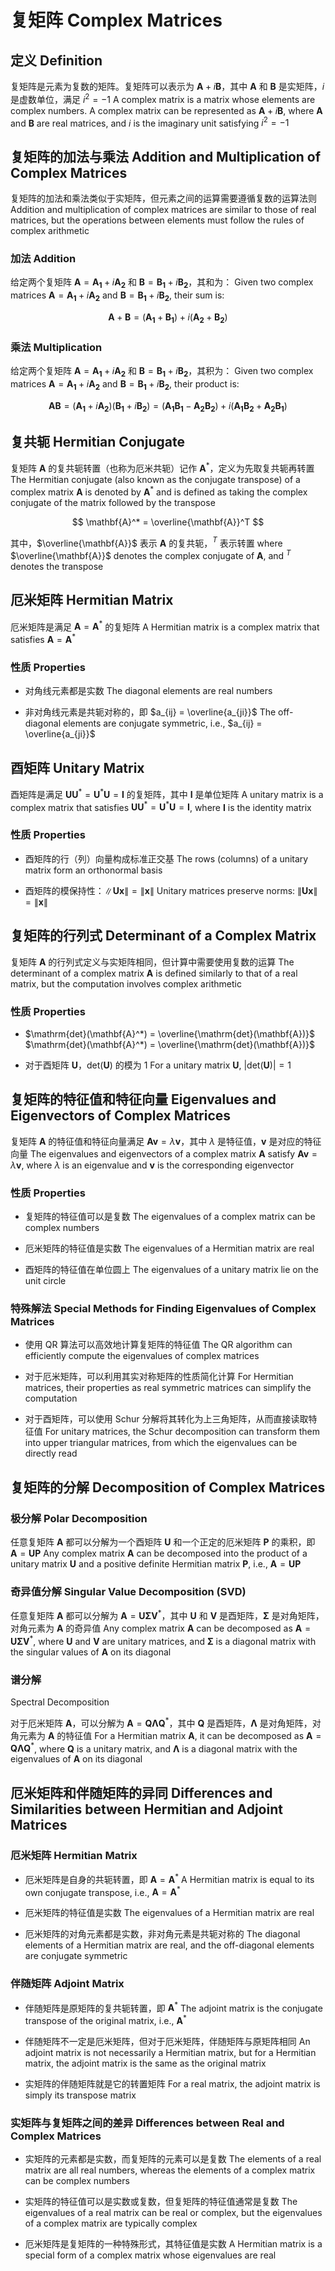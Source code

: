 # 复矩阵 Complex Matrices

## 定义 Definition

复矩阵是元素为复数的矩阵。复矩阵可以表示为 $\mathbf{A} + i\mathbf{B}$，其中 $\mathbf{A}$ 和 $\mathbf{B}$ 是实矩阵，$i$ 是虚数单位，满足 $i^2 = -1$
A complex matrix is a matrix whose elements are complex numbers. A complex matrix can be represented as $\mathbf{A} + i\mathbf{B}$, where $\mathbf{A}$ and $\mathbf{B}$ are real matrices, and $i$ is the imaginary unit satisfying $i^2 = -1$

## 复矩阵的加法与乘法 Addition and Multiplication of Complex Matrices

复矩阵的加法和乘法类似于实矩阵，但元素之间的运算需要遵循复数的运算法则
Addition and multiplication of complex matrices are similar to those of real matrices, but the operations between elements must follow the rules of complex arithmetic

### 加法 Addition

给定两个复矩阵 $\mathbf{A} = \mathbf{A_1} + i\mathbf{A_2}$ 和 $\mathbf{B} = \mathbf{B_1} + i\mathbf{B_2}$，其和为：
Given two complex matrices $\mathbf{A} = \mathbf{A_1} + i\mathbf{A_2}$ and $\mathbf{B} = \mathbf{B_1} + i\mathbf{B_2}$, their sum is:

$$
\mathbf{A} + \mathbf{B} = (\mathbf{A_1} + \mathbf{B_1}) + i(\mathbf{A_2} + \mathbf{B_2})
$$

### 乘法 Multiplication

给定两个复矩阵 $\mathbf{A} = \mathbf{A_1} + i\mathbf{A_2}$ 和 $\mathbf{B} = \mathbf{B_1} + i\mathbf{B_2}$，其积为：
Given two complex matrices $\mathbf{A} = \mathbf{A_1} + i\mathbf{A_2}$ and $\mathbf{B} = \mathbf{B_1} + i\mathbf{B_2}$, their product is:

$$
\mathbf{A} \mathbf{B} = (\mathbf{A_1} + i\mathbf{A_2})(\mathbf{B_1} + i\mathbf{B_2}) = (\mathbf{A_1}\mathbf{B_1} - \mathbf{A_2}\mathbf{B_2}) + i(\mathbf{A_1}\mathbf{B_2} + \mathbf{A_2}\mathbf{B_1})
$$

## 复共轭 Hermitian Conjugate

复矩阵 $\mathbf{A}$ 的复共轭转置（也称为厄米共轭）记作 $\mathbf{A}^*$，定义为先取复共轭再转置
The Hermitian conjugate (also known as the conjugate transpose) of a complex matrix $\mathbf{A}$ is denoted by $\mathbf{A}^*$ and is defined as taking the complex conjugate of the matrix followed by the transpose

$$
\mathbf{A}^* = \overline{\mathbf{A}}^T
$$

其中，$\overline{\mathbf{A}}$ 表示 $\mathbf{A}$ 的复共轭，$^T$ 表示转置
where $\overline{\mathbf{A}}$ denotes the complex conjugate of $\mathbf{A}$, and $^T$ denotes the transpose

## 厄米矩阵 Hermitian Matrix

厄米矩阵是满足 $\mathbf{A} = \mathbf{A}^*$ 的复矩阵
A Hermitian matrix is a complex matrix that satisfies $\mathbf{A} = \mathbf{A}^*$

### 性质 Properties

- 对角线元素都是实数
  The diagonal elements are real numbers

- 非对角线元素是共轭对称的，即 $a_{ij} = \overline{a_{ji}}$
  The off-diagonal elements are conjugate symmetric, i.e., $a_{ij} = \overline{a_{ji}}$

## 酉矩阵 Unitary Matrix

酉矩阵是满足 $\mathbf{U} \mathbf{U}^* = \mathbf{U}^* \mathbf{U} = \mathbf{I}$ 的复矩阵，其中 $\mathbf{I}$ 是单位矩阵
A unitary matrix is a complex matrix that satisfies $\mathbf{U} \mathbf{U}^* = \mathbf{U}^* \mathbf{U} = \mathbf{I}$, where $\mathbf{I}$ is the identity matrix

### 性质 Properties

- 酉矩阵的行（列）向量构成标准正交基
  The rows (columns) of a unitary matrix form an orthonormal basis

- 酉矩阵的模保持性：$\|\mathbf{U} \mathbf{x}\| = \|\mathbf{x}\|$
  Unitary matrices preserve norms: $\|\mathbf{U} \mathbf{x}\| = \|\mathbf{x}\|$

## 复矩阵的行列式 Determinant of a Complex Matrix

复矩阵 $\mathbf{A}$ 的行列式定义与实矩阵相同，但计算中需要使用复数的运算
The determinant of a complex matrix $\mathbf{A}$ is defined similarly to that of a real matrix, but the computation involves complex arithmetic

### 性质 Properties

- $\mathrm{det}(\mathbf{A}^*) = \overline{\mathrm{det}(\mathbf{A})}$
  $\mathrm{det}(\mathbf{A}^*) = \overline{\mathrm{det}(\mathbf{A})}$

- 对于酉矩阵 $\mathbf{U}$，$\mathrm{det}(\mathbf{U})$ 的模为 1
  For a unitary matrix $\mathbf{U}$, $|\mathrm{det}(\mathbf{U})| = 1$

## 复矩阵的特征值和特征向量 Eigenvalues and Eigenvectors of Complex Matrices

复矩阵 $\mathbf{A}$ 的特征值和特征向量满足 $\mathbf{A} \mathbf{v} = \lambda \mathbf{v}$，其中 $\lambda$ 是特征值，$\mathbf{v}$ 是对应的特征向量
The eigenvalues and eigenvectors of a complex matrix $\mathbf{A}$ satisfy $\mathbf{A} \mathbf{v} = \lambda \mathbf{v}$, where $\lambda$ is an eigenvalue and $\mathbf{v}$ is the corresponding eigenvector

### 性质 Properties

- 复矩阵的特征值可以是复数
  The eigenvalues of a complex matrix can be complex numbers

- 厄米矩阵的特征值是实数
  The eigenvalues of a Hermitian matrix are real

- 酉矩阵的特征值在单位圆上
  The eigenvalues of a unitary matrix lie on the unit circle

### 特殊解法 Special Methods for Finding Eigenvalues of Complex Matrices

- 使用 QR 算法可以高效地计算复矩阵的特征值
  The QR algorithm can efficiently compute the eigenvalues of complex matrices

- 对于厄米矩阵，可以利用其实对称矩阵的性质简化计算
  For Hermitian matrices, their properties as real symmetric matrices can simplify the computation

- 对于酉矩阵，可以使用 Schur 分解将其转化为上三角矩阵，从而直接读取特征值
  For unitary matrices, the Schur decomposition can transform them into upper triangular matrices, from which the eigenvalues can be directly read

## 复矩阵的分解 Decomposition of Complex Matrices

### 极分解 Polar Decomposition

任意复矩阵 $\mathbf{A}$ 都可以分解为一个酉矩阵 $\mathbf{U}$ 和一个正定的厄米矩阵 $\mathbf{P}$ 的乘积，即 $\mathbf{A} = \mathbf{U} \mathbf{P}$
Any complex matrix $\mathbf{A}$ can be decomposed into the product of a unitary matrix $\mathbf{U}$ and a positive definite Hermitian matrix $\mathbf{P}$, i.e., $\mathbf{A} = \mathbf{U} \mathbf{P}$

### 奇异值分解 Singular Value Decomposition (SVD)

任意复矩阵 $\mathbf{A}$ 都可以分解为 $\mathbf{A} = \mathbf{U} \mathbf{\Sigma} \mathbf{V}^*$，其中 $\mathbf{U}$ 和 $\mathbf{V}$ 是酉矩阵，$\mathbf{\Sigma}$ 是对角矩阵，对角元素为 $\mathbf{A}$ 的奇异值
Any complex matrix $\mathbf{A}$ can be decomposed as $\mathbf{A} = \mathbf{U} \mathbf{\Sigma} \mathbf{V}^*$, where $\mathbf{U}$ and $\mathbf{V}$ are unitary matrices, and $\mathbf{\Sigma}$ is a diagonal matrix with the singular values of $\mathbf{A}$ on its diagonal

### 谱分解

 Spectral Decomposition

对于厄米矩阵 $\mathbf{A}$，可以分解为 $\mathbf{A} = \mathbf{Q} \mathbf{\Lambda} \mathbf{Q}^*$，其中 $\mathbf{Q}$ 是酉矩阵，$\mathbf{\Lambda}$ 是对角矩阵，对角元素为 $\mathbf{A}$ 的特征值
For a Hermitian matrix $\mathbf{A}$, it can be decomposed as $\mathbf{A} = \mathbf{Q} \mathbf{\Lambda} \mathbf{Q}^*$, where $\mathbf{Q}$ is a unitary matrix, and $\mathbf{\Lambda}$ is a diagonal matrix with the eigenvalues of $\mathbf{A}$ on its diagonal

## 厄米矩阵和伴随矩阵的异同 Differences and Similarities between Hermitian and Adjoint Matrices

### 厄米矩阵 Hermitian Matrix

- 厄米矩阵是自身的共轭转置，即 $\mathbf{A} = \mathbf{A}^*$
  A Hermitian matrix is equal to its own conjugate transpose, i.e., $\mathbf{A} = \mathbf{A}^*$

- 厄米矩阵的特征值是实数
  The eigenvalues of a Hermitian matrix are real

- 厄米矩阵的对角元素都是实数，非对角元素是共轭对称的
  The diagonal elements of a Hermitian matrix are real, and the off-diagonal elements are conjugate symmetric

### 伴随矩阵 Adjoint Matrix

- 伴随矩阵是原矩阵的复共轭转置，即 $\mathbf{A}^*$
  The adjoint matrix is the conjugate transpose of the original matrix, i.e., $\mathbf{A}^*$

- 伴随矩阵不一定是厄米矩阵，但对于厄米矩阵，伴随矩阵与原矩阵相同
  An adjoint matrix is not necessarily a Hermitian matrix, but for a Hermitian matrix, the adjoint matrix is the same as the original matrix

- 实矩阵的伴随矩阵就是它的转置矩阵
  For a real matrix, the adjoint matrix is simply its transpose matrix

### 实矩阵与复矩阵之间的差异 Differences between Real and Complex Matrices

- 实矩阵的元素都是实数，而复矩阵的元素可以是复数
  The elements of a real matrix are all real numbers, whereas the elements of a complex matrix can be complex numbers

- 实矩阵的特征值可以是实数或复数，但复矩阵的特征值通常是复数
  The eigenvalues of a real matrix can be real or complex, but the eigenvalues of a complex matrix are typically complex

- 厄米矩阵是复矩阵的一种特殊形式，其特征值是实数
  A Hermitian matrix is a special form of a complex matrix whose eigenvalues are real
